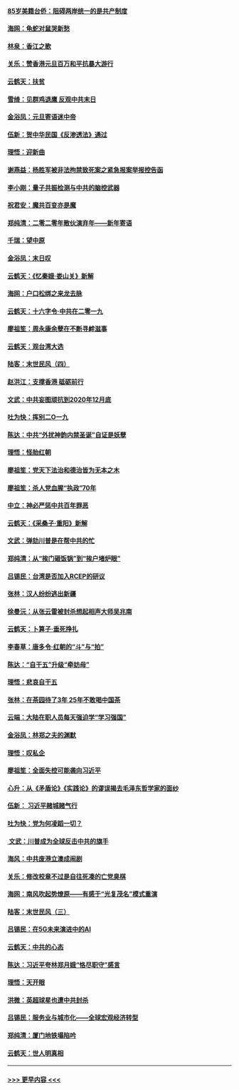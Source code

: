 #### [85岁美籍台侨：阻碍两岸统一的是共产制度](../pages/nsc993/n11765043.md?t=01031755) 
#### [海网：龟蛇对鼠哭新愁](../pages/nsc993/n11764895.md?t=01031755) 
#### [林泉：香江之歌](../pages/nsc993/n11764415.md?t=01031755) 
#### [关乐：赞香港元旦百万和平抗暴大游行](../pages/nsc993/n11764382.md?t=01031755) 
#### [云鹤天：扶贫](../pages/nsc993/n11764245.md?t=01031755) 
#### [雪绮：见群鸡退鹰  反观中共末日](../pages/nsc993/n11762112.md?t=01031755) 
#### [金浴凤：元旦寄语迷中帝](../pages/nsc993/n11761788.md?t=01031755) 
#### [伍新：贺中华民国《反渗透法》通过](../pages/nsc993/n11761994.md?t=01031755) 
#### [理悟：迎新曲](../pages/nsc993/n11761152.md?t=01031755) 
#### [谢燕益：杨胜军被非法拘禁致死案之紧急报案举报控告函](../pages/nsc993/n11756134.md?t=01031755) 
#### [李小刚：量子共振检测与中共的脑控武器](../pages/nsc993/n11754518.md?t=01031755) 
#### [祝君安：魔共百变亦是魔](../pages/nsc993/n11754469.md?t=01031755) 
#### [郑纯清：二零二零年散伙演弃年——新年寄语](../pages/nsc993/n11754195.md?t=01031755) 
#### [千瑞：望中原](../pages/nsc993/n11754159.md?t=01031755) 
#### [金浴凤：末日叹](../pages/nsc993/n11752359.md?t=01031755) 
#### [云鹤天：《忆秦娥‧娄山关》新解](../pages/nsc993/n11752348.md?t=01031755) 
#### [海网：户口松绑之来龙去脉](../pages/nsc993/n11752328.md?t=01031755) 
#### [云鹤天：十六字令‧中共在二零一九](../pages/nsc993/n11752305.md?t=01031755) 
#### [廖祖笙：周永康余孽在不断寻衅滋事](../pages/nsc993/n11751013.md?t=01031755) 
#### [云鹤天：观台湾大选](../pages/nsc993/n11751007.md?t=01031755) 
#### [陆客：末世民风（四）](../pages/nsc993/n11749203.md?t=01031755) 
#### [赵洪江：支撑香港 砥砺前行](../pages/nsc993/n11748482.md?t=01031755) 
#### [文武：中共妄图顽抗到2020年12月底](../pages/nsc993/n11748446.md?t=01031755) 
#### [吐为快：挥别二O一九](../pages/nsc993/n11748411.md?t=01031755) 
#### [陈达：中共“外扰神韵内禁圣诞”自证是妖孽](../pages/nsc993/n11748226.md?t=01031755) 
#### [理悟：怪胎红朝](../pages/nsc993/n11748206.md?t=01031755) 
#### [廖祖笙：党天下法治和德治皆为无本之木](../pages/nsc993/n11748135.md?t=01031755) 
#### [廖祖笙：杀人党血腥“执政”70年](../pages/nsc993/n11745144.md?t=01031755) 
#### [中立：神必严惩中共百年罪恶](../pages/nsc993/n11744970.md?t=01031755) 
#### [云鹤天：《采桑子‧重阳》新解](../pages/nsc993/n11744948.md?t=01031755) 
#### [文武：弹劾川普是在帮中共的忙](../pages/nsc993/n11744758.md?t=01031755) 
#### [郑纯清：从“挨门砸饭锅”到“挨户堵炉眼”](../pages/nsc993/n11744745.md?t=01031755) 
#### [吕锡民：台湾是否加入RCEP的研议](../pages/nsc993/n11744701.md?t=01031755) 
#### [张林：汉人纷纷逃出新疆](../pages/nsc993/n11743530.md?t=01031755) 
#### [徐曼沅：从张云雷被封杀想起相声大师吴兆南](../pages/nsc993/n11741816.md?t=01031755) 
#### [云鹤天：卜算子‧垂死挣扎](../pages/nsc993/n11739956.md?t=01031755) 
#### [李春草：唐多令‧红朝的“斗”与“拍”](../pages/nsc993/n11739830.md?t=01031755) 
#### [陈达：“自干五”升级“牵妨母”](../pages/nsc993/n11739724.md?t=01031755) 
#### [理悟：悲哀自干五](../pages/nsc993/n11739547.md?t=01031755) 
#### [张林：在茶园待了3年 25年不敢喝中国茶](../pages/nsc993/n11739240.md?t=01031755) 
#### [云端：大陆在职人员每天强迫学“学习强国”](../pages/nsc993/n11738735.md?t=01031755) 
#### [金浴凤：林郑之夫的渊默](../pages/nsc993/n11737735.md?t=01031755) 
#### [理悟：叹私企](../pages/nsc993/n11737715.md?t=01031755) 
#### [廖祖笙：全面失控可能袭向习近平](../pages/nsc993/n11737704.md?t=01031755) 
#### [心升：从《矛盾论》《实践论》的谬误揭去毛泽东哲学家的面纱](../pages/nsc993/n11736962.md?t=01031755) 
#### [伍新： 习近平赌城赌气行](../pages/nsc993/n11736929.md?t=01031755) 
#### [吐为快：党为何凌蹈一切？](../pages/nsc993/n11736915.md?t=01031755) 
#### [ 文武：川普成为全球反击中共的旗手](../pages/nsc993/n11736882.md?t=01031755) 
#### [海风：中共废港立澳成闹剧](../pages/nsc993/n11735857.md?t=01031755) 
#### [关乐：修改校章不过是自往死凑的亡党臭棋](../pages/nsc993/n11735097.md?t=01031755) 
#### [海网：南风吹起势燎原——有感于“光复茂名”模式重演](../pages/nsc993/n11732308.md?t=01031755) 
#### [陆客：末世民风（三）](../pages/nsc993/n11732211.md?t=01031755) 
#### [吕锡民：在5G未来演进中的AI](../pages/nsc993/n11730010.md?t=01031755) 
#### [云鹤天：中共的心态](../pages/nsc993/n11729906.md?t=01031755) 
#### [陈达：习近平夸林郑月娥“恪尽职守”感言](../pages/nsc993/n11729881.md?t=01031755) 
#### [理悟：天开眼](../pages/nsc993/n11729699.md?t=01031755) 
#### [洪微：英超球星也遭中共封杀](../pages/nsc993/n11727243.md?t=01031755) 
#### [吕锡民：服务业与城市化——全球宏观经济转型](../pages/nsc993/n11725845.md?t=01031755) 
#### [郑纯清：厦门地铁塌陷吟](../pages/nsc993/n11725813.md?t=01031755) 
#### [云鹤天：世人明真相](../pages/nsc993/n11725621.md?t=01031755) 

----
#### [ >>> 更早内容 <<< ](../indexes/nsc993-earlier.md)
